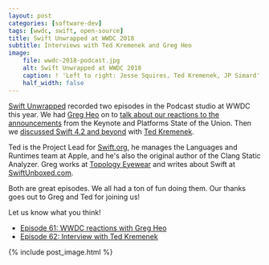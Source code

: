 ```yaml
---
layout: post
categories: [software-dev]
tags: [wwdc, swift, open-source]
title: Swift Unwrapped at WWDC 2018
subtitle: Interviews with Ted Kremenek and Greg Heo
image:
    file: wwdc-2018-podcast.jpg
    alt: Swift Unwrapped at WWDC 2018
    caption: ! 'Left to right: Jesse Squires, Ted Kremenek, JP Simard'
    half_width: false
---
```


[Swift Unwrapped](https://spec.fm/podcasts/swift-unwrapped) recorded two episodes in the Podcast studio at WWDC this year. We had [Greg Heo](https://gregheo.com) on to [talk about our reactions to the announcements](https://spec.fm/podcasts/swift-unwrapped/154581) from the Keynote and Platforms State of the Union. Then we [discussed Swift 4.2 and beyond](https://spec.fm/podcasts/swift-unwrapped/154699) with [Ted Kremenek](https://twitter.com/tkremenek).

<!--excerpt-->

Ted is the Project Lead for [Swift.org](https://swift.org), he manages the Languages and Runtimes team at Apple, and he's also the original author of the Clang Static Analyzer. Greg works at [Topology Eyewear](https://www.topologyeyewear.com) and writes about Swift at [SwiftUnboxed.com](https://swiftunboxed.com).

Both are great episodes. We all had a ton of fun doing them. Our thanks goes out to Greg and Ted for joining us!

Let us know what you think!

- [Episode 61: WWDC reactions with Greg Heo](https://spec.fm/podcasts/swift-unwrapped/154581)
- [Episode 62: Interview with Ted Kremenek](https://spec.fm/podcasts/swift-unwrapped/154699)

{% include post_image.html %}
